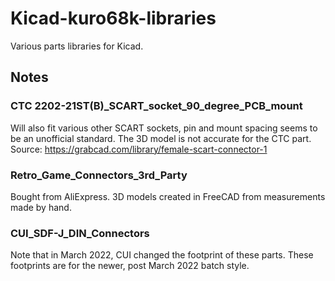 # Kicad-kuro68k-libraries
Various parts libraries for Kicad.

## Notes

### CTC 2202-21ST(B)_SCART_socket_90_degree_PCB_mount
Will also fit various other SCART sockets, pin and mount spacing seems to be an unofficial standard.
The 3D model is not accurate for the CTC part. Source: https://grabcad.com/library/female-scart-connector-1

### Retro_Game_Connectors_3rd_Party
Bought from AliExpress.
3D models created in FreeCAD from measurements made by hand.

### CUI_SDF-J_DIN_Connectors
Note that in March 2022, CUI changed the footprint of these parts. These footprints are for the newer, post March 2022 batch style.

